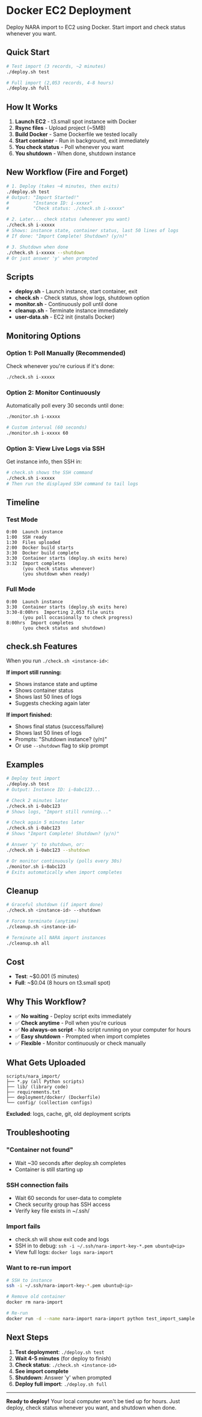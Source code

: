 # Docker EC2 Deployment

Deploy NARA import to EC2 using Docker. Start import and check status whenever you want.

## Quick Start

```bash
# Test import (3 records, ~2 minutes)
./deploy.sh test

# Full import (2,053 records, 4-8 hours)
./deploy.sh full
```

## How It Works

1. **Launch EC2** - t3.small spot instance with Docker
2. **Rsync files** - Upload project (~5MB)
3. **Build Docker** - Same Dockerfile we tested locally
4. **Start container** - Run in background, exit immediately
5. **You check status** - Poll whenever you want
6. **You shutdown** - When done, shutdown instance

## New Workflow (Fire and Forget)

```bash
# 1. Deploy (takes ~4 minutes, then exits)
./deploy.sh test
# Output: "Import Started!"
#         "Instance ID: i-xxxxx"
#         "Check status: ./check.sh i-xxxxx"

# 2. Later... check status (whenever you want)
./check.sh i-xxxxx
# Shows: instance state, container status, last 50 lines of logs
# If done: "Import Complete! Shutdown? (y/n)"

# 3. Shutdown when done
./check.sh i-xxxxx --shutdown
# Or just answer 'y' when prompted
```

## Scripts

- **deploy.sh** - Launch instance, start container, exit
- **check.sh** - Check status, show logs, shutdown option
- **monitor.sh** - Continuously poll until done
- **cleanup.sh** - Terminate instance immediately
- **user-data.sh** - EC2 init (installs Docker)

## Monitoring Options

### Option 1: Poll Manually (Recommended)
Check whenever you're curious if it's done:
```bash
./check.sh i-xxxxx
```

### Option 2: Monitor Continuously
Automatically poll every 30 seconds until done:
```bash
./monitor.sh i-xxxxx

# Custom interval (60 seconds)
./monitor.sh i-xxxxx 60
```

### Option 3: View Live Logs via SSH
Get instance info, then SSH in:
```bash
# check.sh shows the SSH command
./check.sh i-xxxxx
# Then run the displayed SSH command to tail logs
```

## Timeline

### Test Mode
```
0:00  Launch instance
1:00  SSH ready
1:30  Files uploaded
2:00  Docker build starts
3:30  Docker build complete
3:30  Container starts (deploy.sh exits here)
3:32  Import completes
      (you check status whenever)
      (you shutdown when ready)
```

### Full Mode
```
0:00  Launch instance
3:30  Container starts (deploy.sh exits here)
3:30-8:00hrs  Importing 2,053 file units
      (you poll occasionally to check progress)
8:00hrs  Import completes
      (you check status and shutdown)
```

## check.sh Features

When you run `./check.sh <instance-id>`:

**If import still running:**
- Shows instance state and uptime
- Shows container status
- Shows last 50 lines of logs
- Suggests checking again later

**If import finished:**
- Shows final status (success/failure)
- Shows last 50 lines of logs
- Prompts: "Shutdown instance? (y/n)"
- Or use `--shutdown` flag to skip prompt

## Examples

```bash
# Deploy test import
./deploy.sh test
# Output: Instance ID: i-0abc123...

# Check 2 minutes later
./check.sh i-0abc123
# Shows logs, "Import still running..."

# Check again 5 minutes later
./check.sh i-0abc123
# Shows "Import Complete! Shutdown? (y/n)"

# Answer 'y' to shutdown, or:
./check.sh i-0abc123 --shutdown

# Or monitor continuously (polls every 30s)
./monitor.sh i-0abc123
# Exits automatically when import completes
```

## Cleanup

```bash
# Graceful shutdown (if import done)
./check.sh <instance-id> --shutdown

# Force terminate (anytime)
./cleanup.sh <instance-id>

# Terminate all NARA import instances
./cleanup.sh all
```

## Cost

- **Test**: ~$0.001 (5 minutes)
- **Full**: ~$0.04 (8 hours on t3.small spot)

## Why This Workflow?

- ✅ **No waiting** - Deploy script exits immediately
- ✅ **Check anytime** - Poll when you're curious
- ✅ **No always-on script** - No script running on your computer for hours
- ✅ **Easy shutdown** - Prompted when import completes
- ✅ **Flexible** - Monitor continuously or check manually

## What Gets Uploaded

```
scripts/nara_import/
├── *.py (all Python scripts)
├── lib/ (library code)
├── requirements.txt
├── deployment/docker/ (Dockerfile)
└── config/ (collection configs)
```

**Excluded**: logs, cache, git, old deployment scripts

## Troubleshooting

### "Container not found"
- Wait ~30 seconds after deploy.sh completes
- Container is still starting up

### SSH connection fails
- Wait 60 seconds for user-data to complete
- Check security group has SSH access
- Verify key file exists in ~/.ssh/

### Import fails
- check.sh will show exit code and logs
- SSH in to debug: `ssh -i ~/.ssh/nara-import-key-*.pem ubuntu@<ip>`
- View full logs: `docker logs nara-import`

### Want to re-run import
```bash
# SSH to instance
ssh -i ~/.ssh/nara-import-key-*.pem ubuntu@<ip>

# Remove old container
docker rm nara-import

# Re-run
docker run -d --name nara-import nara-import python test_import_sample.py
```

## Next Steps

1. **Test deployment**: `./deploy.sh test`
2. **Wait 4-5 minutes** (for deploy to finish)
3. **Check status**: `./check.sh <instance-id>`
4. **See import complete**
5. **Shutdown**: Answer 'y' when prompted
6. **Deploy full import**: `./deploy.sh full`

---

**Ready to deploy!** Your local computer won't be tied up for hours. Just deploy, check status whenever you want, and shutdown when done.
